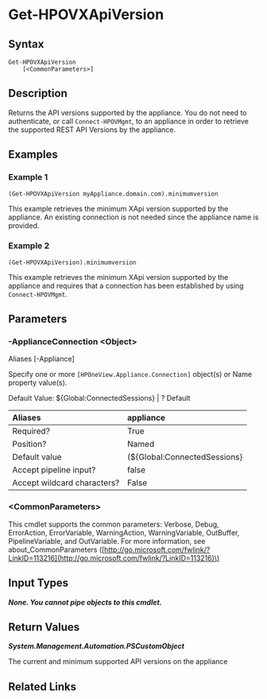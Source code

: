 ﻿---
description: 
---

# Get-HPOVXApiVersion

## Syntax

```text
Get-HPOVXApiVersion
    [<CommonParameters>]
```

## Description

Returns the API versions supported by the appliance.  You do not need to authenticate, or call `Connect-HPOVMgmt`, to an appliance in order to retrieve the supported REST API Versions by the appliance.
## Examples

###  Example 1 

```text
(Get-HPOVXApiVersion myAppliance.domain.com).minimumversion

```

This example retrieves the minimum XApi version supported by the appliance.  An existing connection is not needed since the appliance name is provided.

###  Example 2 

```text
(Get-HPOVXApiVersion).minimumversion

```

This example retrieves the minimum XApi version supported by the appliance and requires that a connection has been established by using `Connect-HPOVMgmt`.

## Parameters

### -ApplianceConnection &lt;Object&gt;

Aliases [-Appliance]

Specify one or more `[HPOneView.Appliance.Connection]` object(s) or Name property value(s).

Default Value: ${Global:ConnectedSessions} | ? Default

| Aliases | appliance |
| :--- | :--- |
| Required? | True |
| Position? | Named |
| Default value | (${Global:ConnectedSessions} | ? Default) |
| Accept pipeline input? | false |
| Accept wildcard characters? | False |

### &lt;CommonParameters&gt;

This cmdlet supports the common parameters: Verbose, Debug, ErrorAction, ErrorVariable, WarningAction, WarningVariable, OutBuffer, PipelineVariable, and OutVariable. For more information, see about\_CommonParameters \([http://go.microsoft.com/fwlink/?LinkID=113216](http://go.microsoft.com/fwlink/?LinkID=113216)\)

## Input Types

_**None.  You cannot pipe objects to this cmdlet.**_



## Return Values

_**System.Management.Automation.PSCustomObject**_

The current and minimum supported API versions on the appliance

## Related Links

